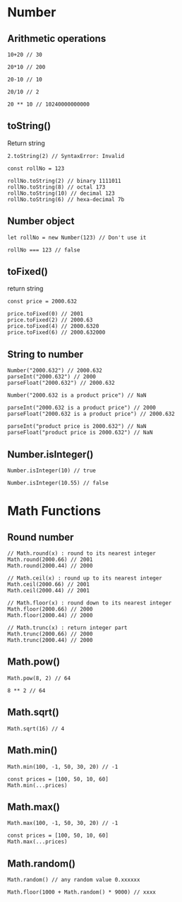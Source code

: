 # Number 

## Arithmetic operations

```
10+20 // 30

20*10 // 200

20-10 // 10

20/10 // 2

20 ** 10 // 10240000000000
```

## toString()

Return string

```
2.toString(2) // SyntaxError: Invalid

const rollNo = 123

rollNo.toString(2) // binary 1111011
rollNo.toString(8) // octal 173
rollNo.toString(10) // decimal 123
rollNo.toString(6) // hexa-decimal 7b
```

## Number object

```
let rollNo = new Number(123) // Don't use it

rollNo === 123 // false
```

## toFixed()

return string

```
const price = 2000.632

price.toFixed(0) // 2001
price.toFixed(2) // 2000.63
price.toFixed(4) // 2000.6320
price.toFixed(6) // 2000.632000
```

## String to number

```
Number("2000.632") // 2000.632
parseInt("2000.632") // 2000
parseFloat("2000.632") // 2000.632

Number("2000.632 is a product price") // NaN

parseInt("2000.632 is a product price") // 2000
parseFloat("2000.632 is a product price") // 2000.632

parseInt("product price is 2000.632") // NaN
parseFloat("product price is 2000.632") // NaN
```

## Number.isInteger()

```
Number.isInteger(10) // true

Number.isInteger(10.55) // false
```

# Math Functions

## Round number

```
// Math.round(x) : round to its nearest integer
Math.round(2000.66) // 2001
Math.round(2000.44) // 2000

// Math.ceil(x) : round up to its nearest integer
Math.ceil(2000.66) // 2001
Math.ceil(2000.44) // 2001

// Math.floor(x) : round down to its nearest integer
Math.floor(2000.66) // 2000
Math.floor(2000.44) // 2000

// Math.trunc(x) : return integer part
Math.trunc(2000.66) // 2000
Math.trunc(2000.44) // 2000
```

## Math.pow()

```
Math.pow(8, 2) // 64

8 ** 2 // 64
```

## Math.sqrt()

```
Math.sqrt(16) // 4 
```

## Math.min()

```
Math.min(100, -1, 50, 30, 20) // -1

const prices = [100, 50, 10, 60]
Math.min(...prices)
```

## Math.max()

```
Math.max(100, -1, 50, 30, 20) // -1

const prices = [100, 50, 10, 60]
Math.max(...prices)
```

## Math.random()

```
Math.random() // any random value 0.xxxxxx

Math.floor(1000 + Math.random() * 9000) // xxxx
```
